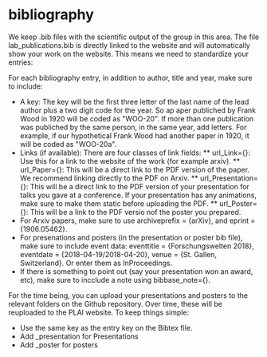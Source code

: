 # bibliography

We keep .bib files with the scientific output of the group in this area. The file lab_publications.bib is directly linked to the website and will automatically show your work on the website. This means we need to standardize your entries:

For each bibliography entry, in addition to author, title and year, make sure to include:
* A key: The key will be the first three letter of the last name of the lead author plus a two digit code for the year. So ap aper publiched by Frank Wood in 1920 will be coded as "WOO-20". If more than one publication was publiched by the same person, in the same year, add letters. For example, if our hypothetical Frank Wood had another paper in 1920, it will be coded as "WOO-20a".
* Links (if available): There are four classes of link fields:
  ** url_Link={}: Use this for a link to the website of the work (for example arxiv).
  ** url_Paper={}: This will be a direct link to the PDF version of the paper. We recommend linking directly to the PDF on Arxiv.
  ** url_Presentation={}: This will be a direct link to the PDF version of your presentation for talks you gave at a conference. If your presentation has any animations, make sure to make them static before uploading the PDF. 
  ** url_Poster={}: This will be a link to the PDF versio nof the poster you prepared. 
* For Arxiv papers, make sure to use archiveprefix = {arXiv}, and eprint = {1906.05462}.
* For presenations and posters (in the presentation or poster bib file), make sure to include event data: eventtitle = {Forschungswelten 2018}, eventdate  = {2018-04-19/2018-04-20}, venue = {St. Gallen, Switzerland}. Or enter them as InProceedings.
* If there is something to point out (say your presentation won an award, etc), make sure to incclude a note using bibbase_note={}.

For the time being, you can upload your presentations and posters to the relevant folders on the Github repository. Over time, these will be reuploaded to the PLAI website. To keep things simple:
* Use the same key as the entry key on the Bibtex file.
* Add _presentation for Presentations
* Add _poster for posters 
